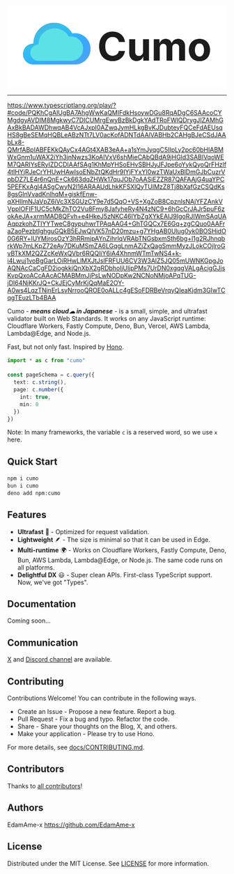<div align="center">
  <a href="https://evex.land">
    <img src="https://raw.githubusercontent.com/evex-dev/cumo/main/docs/images/cumo-title.png" width="500" height="auto" alt="Cumo"/>
  </a>
</div>

<hr />

<!--
  [![GitHub Workflow Status](https://img.shields.io/github/actions/workflow/status/honojs/hono/ci.yml?branch=main)](https://github.com/honojs/hono/actions)
  [![GitHub](https://img.shields.io/github/license/honojs/hono)](https://github.com/honojs/hono/blob/main/LICENSE)
  [![npm](https://img.shields.io/npm/v/hono)](https://www.npmjs.com/package/hono)
  [![npm](https://img.shields.io/npm/dm/hono)](https://www.npmjs.com/package/hono)
  [![JSR](https://jsr.io/badges/@hono/hono)](https://jsr.io/@hono/hono)
  [![Bundle Size](https://img.shields.io/bundlephobia/min/hono)](https://bundlephobia.com/result?p=hono)
  [![Bundle Size](https://img.shields.io/bundlephobia/minzip/hono)](https://bundlephobia.com/result?p=hono)
  [![GitHub commit activity](https://img.shields.io/github/commit-activity/m/honojs/hono)](https://github.com/honojs/hono/pulse)
  [![GitHub last commit](https://img.shields.io/github/last-commit/honojs/hono)](https://github.com/honojs/hono/commits/main)
  [![codecov](https://codecov.io/github/honojs/hono/graph/badge.svg)](https://codecov.io/github/honojs/hono)
  [![Discord badge](https://img.shields.io/discord/1011308539819597844?label=Discord&logo=Discord)](https://discord.gg/KMh2eNSdxV)
-->

https://www.typescriptlang.org/play/?#code/PQKhCgAIUgBA7AhgWwKaQMIFdkHsoywDGu8RqADgC6SAAcoCYMgdgyAVDIM8MgkwyC7DICUMrgEwyBzBkDgkYAdTRoFWlQDrygJIZAMhGAxBkBADAWDhwqAB4VcAJxpI0AZwqJymHLkgBvKJDubteyFQCeFdAEUsqHS8gBeSEMqHQBLeABzNTt7LV0acKofADNTdAAlVABHb2CAHgBJeCSdJAAbLx8-QMrfABpIABFEKkQAyCx4AGt4XAB3eAA+a1sYmJyqgC5IIpLy2pc60bHIABMWxGnm1uWAX2iYh3jnNwzs3KoAIVxV6shMieCAbQBdA9jHGld3SABlVqoWEM7QARIYsERyIZDCDIAAfSAg1KhMpYHSoEHvSBHJyJFJpe6oYykQyoQrFHzlf4tIHYjRJeCrYHUwHAwIsoENbZtQKdHr9IYjFYxYI0wzTWaUxBlDmGJbCuzrVpbDZ7LE4r6nQnE+Ck663dqZHWk17quJOb7oAASiEZZR87QAFAAjG4uaYPC5PEFKxAgl4ASgCwyN2l16ARAAUdLhkKFSXlQyTUIMzZ8Tj8bXafGzCSQdKs8gsGlnVvadKnlhqM+giskfEnw-qXHllmNJaVpZ6iVc3XSGUzCY9e7d5QqO+VS+XgZoB8CpznlsNAjYFZAnkVVppIOFIF1UC5cMkZhTO2Vu8Fmy8JafyheRy4N4zNC9+6hGcCrJAJr5puF6zokAeJA+xrmMAD8QFvh+e4HkeJ5zNKC46IYbZgXYkEAIJ9IgoRJIWmSAqUAAqpzkohZTIYYTweC8gypuhwrTPAqAAG4+GhTGQCx7E6Gq+zgCQuo0AAFraZaoPezbtIghguGQkB5EJwQIVK57nD20mzu+g7YHgAB0Ulug0yk0BOSHidO0G6RY+lUYMjrosOzY3hRRmjpAYnZihrlqVRAbTNGsbxmSth6bg+l1g2RJhnqbrkWp7mLKpZ72eAy7DKuMSmZA6LGqgLnmAZjZxQagSmmMyzJLokCOjlroGvBTkXM2QZZcKeWxQVbr6RQQIiY6iA4XhnmWTmTwNS4+k-i4Lwuj1voBgGarLOiRHwLlMXJtJslFRFUU6CV3W3AlZ5JQ05mUWNKGpgJoAQNAcCaCgFD2iogkkjQnXbX2gRDbholjUljpPMs7UrDN0xgqgVALgAcigGJjsKvpQxoACcAAcACMABMmJjPsLwNODpKw2NCNoNMjoAPqTUG-jDI64NjKKrJQ+CkJEjCyMrKjQqMaE2OY-A0ws4LqzTNjnErLsvNrrooQROE0oALLc4gESoFDRBeVrqyQIeaKjdm3GIwTCqgTEuzLTb4BAA

Cumo - _**means cloud☁ in Japanese**_ - is a small, simple, and ultrafast validator built on Web Standards. It works on any JavaScript runtime: Cloudflare Workers, Fastly Compute, Deno, Bun, Vercel, AWS Lambda, Lambda@Edge, and Node.js.

Fast, but not only fast.
Inspired by [Hono](https://github.com/honojs/hono).

```ts
import * as c from "cumo"

const pageSchema = c.query({
  text: c.string(),
  page: c.number({
    int: true,
    min: 0
  })
})
```

Note: In many frameworks, the variable `c` is a reserved word, so we use `x` here.

## Quick Start

```bash
npm i cumo
bun i cumo
deno add npm:cumo
```

## Features

- **Ultrafast** 🚀 - Optimized for request validation.
- **Lightweight** 🪶 - The size is minimal so that it can be used in Edge.
- **Multi-runtime** 🌍 - Works on Cloudflare Workers, Fastly Compute, Deno, Bun, AWS Lambda, Lambda@Edge, or Node.js. The same code runs on all platforms.
- **Delightful DX** 😃 - Super clean APIs. First-class TypeScript support. Now, we've got "Types".

## Documentation

Coming soon...

## Communication

[X](https://x.com/amex2189) and [Discord channel](https://discord.gg/evex) are available.

## Contributing

Contributions Welcome! You can contribute in the following ways.

- Create an Issue - Propose a new feature. Report a bug.
- Pull Request - Fix a bug and typo. Refactor the code.
- Share - Share your thoughts on the Blog, X, and others.
- Make your application - Please try to use Hono.

For more details, see [docs/CONTRIBUTING.md](docs/CONTRIBUTING.md).

## Contributors

Thanks to [all contributors](https://github.com/evex-dev/cumo/graphs/contributors)!

## Authors

EdamAme-x <https://github.com/EdamAme-x>

## License

Distributed under the MIT License. See [LICENSE](LICENSE) for more information.
